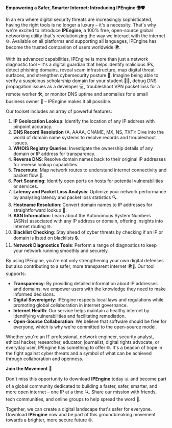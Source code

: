 **Empowering a Safer, Smarter Internet: Introducing IPEngine 🌍🛡️**

In an era where digital security threats are increasingly sophisticated, having the right tools is no longer a luxury – it's a necessity. That's why we're excited to introduce **IPEngine**, a 100% free, open-source global networking utility that's revolutionizing the way we interact with the internet 🌐. Available on all platforms and supporting all languages, IPEngine has become the trusted companion of users worldwide 🌍.

With its advanced capabilities, IPEngine is more than just a network diagnostic tool – it's a digital guardian that helps identify malicious IPs, detect phishing domains, reveal scam infrastructure, map digital threat surfaces, and strengthen cybersecurity posture 🔐. Imagine being able to verify a suspicious scholarship domain for your student 👩‍🎓, debug DNS propagation issues as a developer 💻, troubleshoot VPN packet loss for a remote worker 🛠️, or monitor DNS uptime and anomalies for a small business owner 👥 – IPEngine makes it all possible.

Our toolset includes an array of powerful features:

1.  **IP Geolocation Lookup**: Identify the location of any IP address with pinpoint accuracy.
2.  **DNS Record Resolution** (A, AAAA, CNAME, MX, NS, TXT): Dive into the world of domain name systems to resolve records and troubleshoot issues.
3.  **WHOIS Registry Queries**: Investigate the ownership details of any domain or IP address for transparency.
4.  **Reverse DNS**: Resolve domain names back to their original IP addresses for reverse lookup capabilities.
5.  **Traceroute**: Map network routes to understand internet connectivity and packet flow 📡.
6.  **Port Scanning**: Identify open ports on hosts for potential vulnerabilities or services.
7.  **Latency and Packet Loss Analysis**: Optimize your network performance by analyzing latency and packet loss statistics 🔍.
8.  **Hostname Resolution**: Convert domain names to IP addresses for straightforward lookup 📡.
9.  **ASN Information**: Learn about the Autonomous System Numbers (ASNs) associated with any IP address or domain, offering insights into internet routing 🌐.
10. **Blacklist Checking**: Stay ahead of cyber threats by checking if an IP or domain is listed on blacklists 🔒.
11. **Network Diagnostics Tools**: Perform a range of diagnostics to keep your network running smoothly and securely.

By using IPEngine, you're not only strengthening your own digital defenses but also contributing to a safer, more transparent internet 🌍📡. Our tool supports:

*   **Transparency**: By providing detailed information about IP addresses and domains, we empower users with the knowledge they need to make informed decisions.
*   **Digital Sovereignty**: IPEngine respects local laws and regulations while promoting global collaboration in internet governance.
*   **Internet Health**: Our service helps maintain a healthy internet by identifying vulnerabilities and facilitating remediation.
*   **Open-Source Collaboration**: We believe that software should be free for everyone, which is why we're committed to the open-source model.

Whether you're an IT professional, network engineer, security analyst, ethical hacker, researcher, educator, journalist, digital rights advocate, or everyday user, IPEngine has something to offer 🌐. It's a beacon of hope in the fight against cyber threats and a symbol of what can be achieved through collaboration and openness.

**Join the Movement** 🚀

Don't miss this opportunity to download **IPEngine** today 📊 and become part of a global community dedicated to building a faster, safer, smarter, and more open internet – one IP at a time 🔍. Share our mission with friends, tech communities, and online groups to help spread the word 💬.

Together, we can create a digital landscape that's safer for everyone. Download **IPEngine** now and be part of this groundbreaking movement towards a brighter, more secure future 🌐.